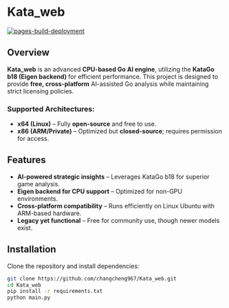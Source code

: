 # Kata_web  

[![pages-build-deployment](https://github.com/changcheng967/Kata_web/actions/workflows/pages/pages-build-deployment/badge.svg)](https://github.com/changcheng967/Kata_web/actions/workflows/pages/pages-build-deployment)  

## Overview  
**Kata_web** is an advanced **CPU-based Go AI engine**, utilizing the **KataGo b18 (Eigen backend)** for efficient performance. This project is designed to provide **free, cross-platform** AI-assisted Go analysis while maintaining strict licensing policies.  

### **Supported Architectures:**  
- **x64 (Linux)** – Fully **open-source** and free to use.  
- **x86 (ARM/Private)** – Optimized but **closed-source**; requires permission for access.  

## Features  
- **AI-powered strategic insights** – Leverages KataGo b18 for superior game analysis.  
- **Eigen backend for CPU support** – Optimized for non-GPU environments.  
- **Cross-platform compatibility** – Runs efficiently on Linux Ubuntu with ARM-based hardware.  
- **Legacy yet functional** – Free for community use, though newer models exist.  

## Installation  
Clone the repository and install dependencies:  
```bash
git clone https://github.com/changcheng967/Kata_web.git
cd Kata_web
pip install -r requirements.txt
python main.py
